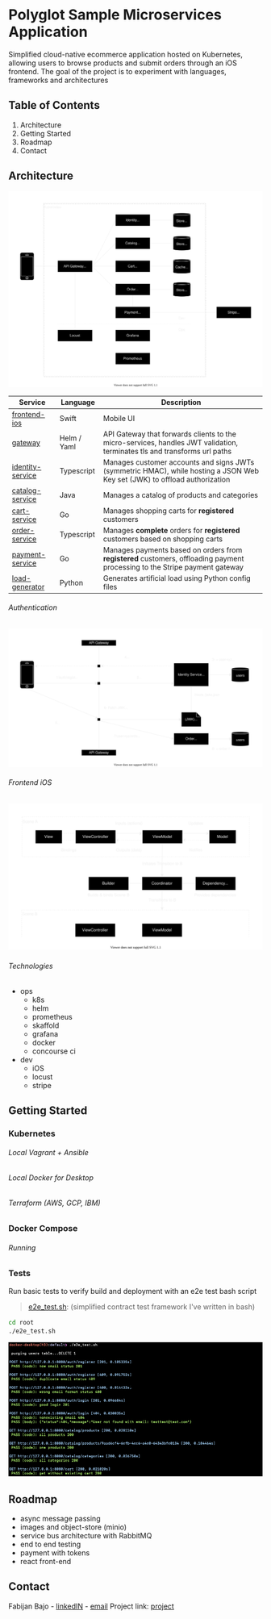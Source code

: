 # Polyglot Sample Microservices Application
Simplified cloud-native ecommerce application hosted on Kubernetes, allowing users to browse products and submit orders through an iOS frontend. The goal of the project is to experiment with languages, frameworks and architectures

## Table of Contents
1. Architecture
2. Getting Started
3. Roadmap
4. Contact

## Architecture
![design-system](./media/design-system.svg)

| Service                                    | Language    | Description                                                  |
| ------------------------------------------ | ----------- | ------------------------------------------------------------ |
| [frontend-ios](./src/frontend-ios)         | Swift       | Mobile UI                                                    |
| [gateway](./src/gateway)                   | Helm / Yaml | API Gateway that forwards clients to the micro-services, handles JWT validation, terminates tls and transforms url paths |
| [identity-service](./src/identity-service) | Typescript  | Manages customer accounts and signs JWTs (symmetric HMAC), while hosting a JSON Web Key set (JWK) to offload authorization |
| [catalog-service](./src/catalog-service)   | Java        | Manages a catalog of products and categories |
| [cart-service](./src/cart-service)         | Go          | Manages shopping carts for **registered** customers |
| [order-service](./src/order-service)       | Typescript  | Manages **complete** orders for **registered** customers based on shopping carts |
| [payment-service](./src/payment-service)   | Go          | Manages payments based on orders from **registered** customers, offloading payment processing to the Stripe payment gateway |
| [load-generator](./src/load-generator)     | Python      | Generates artificial load using Python config files |

###### Authentication
![design-system](./media/design-auth.svg)

###### Frontend iOS
![design-system](./media/design-ios.svg)

###### Technologies
* ops
  * k8s
  * helm
  * prometheus
  * skaffold
  * grafana
  * docker
  * concourse ci
* dev
  * iOS
  * locust
  * stripe

## Getting Started
### Kubernetes
###### Local Vagrant + Ansible
###### Local Docker for Desktop
###### Terraform (AWS, GCP, IBM)

### Docker Compose
###### Running

### Tests
Run basic tests to verify build and deployment with an e2e test bash script
> [e2e_test.sh](./e2e_test.sh): (simplified contract test framework I've written in bash)

```sh
cd root
./e2e_test.sh
```
![e2e-test](./media/e2e-test.png)


## Roadmap
* async message passing
* images and object-store (minio)
* service bus architecture with RabbitMQ
* end to end testing
* payment with tokens
* react front-end

## Contact
Fabijan Bajo - [linkedIN](https://www.linkedin.com/in/fabijanbajo/) - [email](mailto:bajo09gmail.com)
Project link: [project](https://github.com/Bajocode/polyglot-microservices-webshop)
